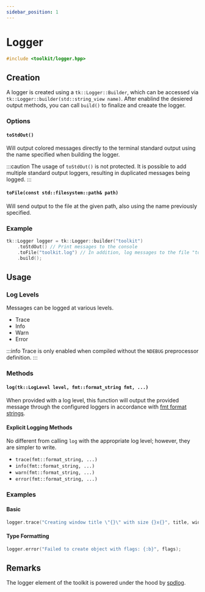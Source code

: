 ```yaml
---
sidebar_position: 1
---
```


# Logger

```cpp
#include <toolkit/logger.hpp>
```

## Creation

A logger is created using a `tk::Logger::Builder`, which can be accessed via `tk::Logger::builder(std::string_view name)`.
After enablind the desiered output methods, you can call `build()` to finalize and creaate the logger.

### Options

#### `toStdOut()`

Will output colored messages directly to the terminal standard output using the name specified when building the logger.

:::caution
The usage of `toStdOut()` is not protected. It is possible to add multiple standard output loggers, resulting in duplicated messages being logged.
:::

#### `toFile(const std::filesystem::path& path)`

Will send output to the file at the given path, also using the name previously specified.

### Example

```cpp
tk::Logger logger = tk::Logger::builder("toolkit")
    .toStdOut() // Print messages to the console
    .toFile("toolkit.log") // In addition, log messages to the file "toolkit.log"
    .build();
```

## Usage

### Log Levels

Messages can be logged at various levels.

- Trace
- Info
- Warn
- Error

:::info
Trace is only enabled when compiled without the `NDEBUG` preprocessor definition.
:::

### Methods

#### `log(tk::LogLevel level, fmt::format_string fmt, ...)`

When provided with a log level, this function will output the provided message through the configured loggers in accordance with [fmt format strings](https://fmt.dev/latest/syntax.html).

#### Explicit Logging Methods

No different from calling `log` with the appropriate log level; however, they are simpler to write.

- `trace(fmt::format_string, ...)`
- `info(fmt::format_string, ...)`
- `warn(fmt::format_string, ...)`
- `error(fmt::format_string, ...)`

### Examples

#### Basic

```cpp
logger.trace("Creating window title \"{}\" with size {}x{}", title, width, height);
```

#### Type Formatting

```cpp
logger.error("Failed to create object with flags: {:b}", flags);
```

## Remarks

The logger element of the toolkit is powered under the hood by [spdlog](https://github.com/gabime/spdlog).